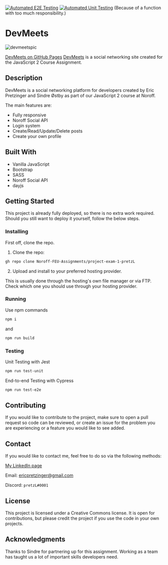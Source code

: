[![Automated E2E Testing](https://github.com/DinaOluf/DevMeets-Workflow/actions/workflows/E2eTesting.yml/badge.svg)](https://github.com/DinaOluf/DevMeets-Workflow/actions/workflows/E2eTesting.yml) [![Automated Unit Testing](https://github.com/DinaOluf/DevMeets-Workflow/actions/workflows/UnitTesting.yml/badge.svg)](https://github.com/DinaOluf/DevMeets-Workflow/actions/workflows/UnitTesting.yml) (Because of a function with too much responsibility.) 
# DevMeets

![devmeetspic](https://user-images.githubusercontent.com/30121693/196055172-70493a8c-a4ed-4cce-8978-b7fa75cb723b.png)

[DevMeets on GitHub Pages](https://dinaoluf.github.io/DevMeets-Workflow/)
[DevMeets](devmeets.netlify.app) is a social networking site created for the JavaScript 2 Course Assignment.

## Description

DevMeets is a social networking platform for developers created by Eric Pretzinger and Sindre Østby as part of our JavaScript 2 course at Noroff.

The main features are:

- Fully responsive
- Noroff Social API
- Login system
- Create/Read/Update/Delete posts
- Create your own profile

## Built With

- Vanilla JavaScript
- Bootstrap
- SASS
- Noroff Social API
- dayjs

## Getting Started

This project is already fully deployed, so there is no extra work required. Should you still want to deploy it yourself, follow the below steps.

### Installing

First off, clone the repo.

1. Clone the repo:

```bash
gh repo clone Noroff-FEU-Assignments/project-exam-1-pretzL
```

2. Upload and install to your preferred hosting provider.

This is usually done through the hosting's own file manager or via FTP. Check which one you should use through your hosting provider.

### Running

Use npm commands

```bash
npm i
```

and

```bash
npm run build
```

### Testing

Unit Testing with Jest
```bash
npm run test-unit
```

End-to-end Testing with Cypress
```bash
npm run test-e2e
```


## Contributing

If you would like to contribute to the project, make sure to open a pull request so code can be reviewed, or create an issue for the problem you are experiencing or a feature you would like to see added.

## Contact

If you would like to contact me, feel free to do so via the following methods:

[My LinkedIn page](https://www.linkedin.com/in/eric-pretzinger-0753551a4/)

Email: ericpretzinger@gmail.com

Discord: `pretzL#0001`

## License

This project is licensed under a Creative Commons license. It is open for contributions, but please credit the project if you use the code in your own projects.

## Acknowledgments

Thanks to Sindre for partnering up for this assignment. Working as a team has taught us a lot of important skills developers need.
